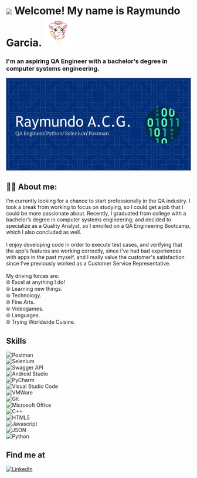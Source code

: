 # <img decoding="async" src="https://media.giphy.com/media/hvRJCLFzcasrR4ia7z/giphy.gif" width="30px"/> Welcome! My name is Raymundo Garcia. <img src="./pngwing.com.png" alt="cute_hamtaro" width="80px"/>
### I'm an aspiring QA Engineer with a bachelor's degree in computer systems engineering.
<div id="header" align="center">
  <img src="./header.jpg" width="800"/> </br>
</div>

## 👨‍💻 About me:
I'm currently looking for a chance to start professionally in the QA industry. I took a break from working to focus on studying, so I could get a job that I could be more passionate about. Recently, I graduated from college with a bachelor’s degree in computer systems engineering; and decided to specialize as a Quality Analyst, so I enrolled on a QA Engineering Bootcamp, which I also concluded as well. </br></br>
I enjoy developing code in order to execute test cases, and verifying that the app's features are working correctly, since I've had bad experiences with apps in the past myself, and I really value the customer's satisfaction since I've previously worked as a Customer Service Representative.</br> </br>
My driving forces are: </br>
⦾ Excel at anything I do! </br>
⦾ Learning new things. </br>
⦾ Technology. </br>
⦾ Fine Arts. </br>
⦾ Videogames. </br>
⦾ Languages. </br>
⦾ Trying Worldwide Cuisine. </br>



## Skills
![Postman](https://img.shields.io/badge/Postman-FF6C37?style=for-the-badge&logo=Postman&logoColor=white)</br>
![Selenium](https://img.shields.io/badge/Selenium-43B02A?style=for-the-badge&logo=Selenium&logoColor=white)</br>
![Swagger API](https://img.shields.io/badge/Swagger-85EA2D?style=for-the-badge&logo=Swagger&logoColor=white)</br>
![Android Studio](https://img.shields.io/badge/Android_Studio-3DDC84?style=for-the-badge&logo=android-studio&logoColor=white)</br>
![PyCharm](https://img.shields.io/badge/PyCharm-000000.svg?&style=for-the-badge&logo=PyCharm&logoColor=white)</br>
![Visual Studio Code](https://img.shields.io/badge/Visual_Studio_Code-0078D4?style=for-the-badge&logo=visual%20studio%20code&logoColor=white)</br>
![VMWare](https://img.shields.io/badge/VMware-231f20?style=for-the-badge&logo=VMware&logoColor=white)</br>
![Git](https://img.shields.io/badge/GIT-E44C30?style=for-the-badge&logo=git&logoColor=white)</br>
![Microsoft Office](https://img.shields.io/badge/Microsoft_Office-D83B01?style=for-the-badge&logo=microsoft-office&logoColor=white)</br>
![C++](https://img.shields.io/badge/C%2B%2B-00599C?style=for-the-badge&logo=c%2B%2B&logoColor=white)</br>
![HTML5](https://img.shields.io/badge/HTML5-E34F26?style=for-the-badge&logo=html5&logoColor=white)</br>
![Javascript](https://img.shields.io/badge/JavaScript-323330?style=for-the-badge&logo=javascript&logoColor=F7DF1E)</br>
![JSON](https://img.shields.io/badge/json-5E5C5C?style=for-the-badge&logo=json&logoColor=white)</br>
![Python](https://img.shields.io/badge/Python-FFD43B?style=for-the-badge&logo=python&logoColor=blue)</br>



## Find me at
[![LinkedIn](https://img.shields.io/badge/LinkedIn-0077B5?style=for-the-badge&logo=linkedin&logoColor=white)](https://www.linkedin.com/in/raymundoacg/)
